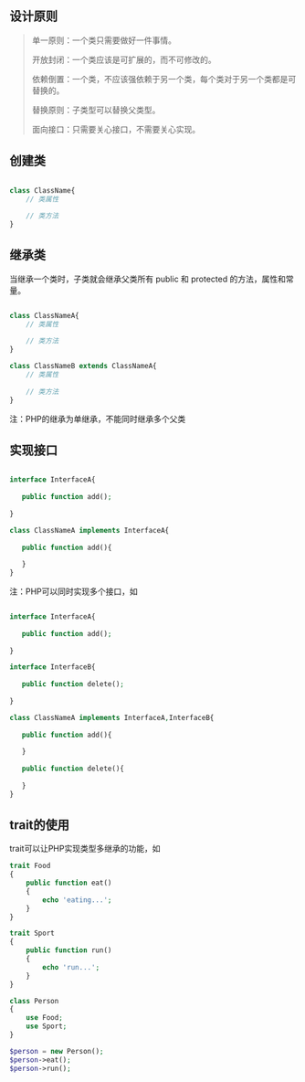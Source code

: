 ## 设计原则

> 单一原则：一个类只需要做好一件事情。
>
> 开放封闭：一个类应该是可扩展的，而不可修改的。
>
> 依赖倒置：一个类，不应该强依赖于另一个类，每个类对于另一个类都是可替换的。
>
> 替换原则：子类型可以替换父类型。
>
> 面向接口：只需要关心接口，不需要关心实现。



## 创建类

```php

class ClassName{
    // 类属性
    
    // 类方法  
}

```



## 继承类

当继承一个类时，子类就会继承父类所有 public 和 protected 的方法，属性和常量。

```php

class ClassNameA{
    // 类属性
    
    // 类方法
}

class ClassNameB extends ClassNameA{
    // 类属性
    
    // 类方法
}
```

注：PHP的继承为单继承，不能同时继承多个父类



## 实现接口

```php

interface InterfaceA{
    
   public function add(); 
    
}

class ClassNameA implements InterfaceA{
    
   public function add(){
       
   }
}
```

注：PHP可以同时实现多个接口，如

```php

interface InterfaceA{
    
   public function add();
    
}

interface InterfaceB{
    
   public function delete(); 
    
}

class ClassNameA implements InterfaceA,InterfaceB{
   
   public function add(){
       
   }
    
   public function delete(){
       
   }
}
```



## trait的使用

trait可以让PHP实现类型多继承的功能，如

```php
trait Food
{
    public function eat()
    {
        echo 'eating...';
    }
}

trait Sport
{
    public function run()
    {
        echo 'run...';
    }
}

class Person
{
    use Food;
    use Sport;
}

$person = new Person();
$person->eat();
$person->run();
```

